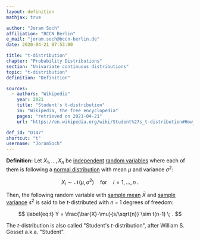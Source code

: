 ```yaml
---
layout: definition
mathjax: true

author: "Joram Soch"
affiliation: "BCCN Berlin"
e_mail: "joram.soch@bccn-berlin.de"
date: 2020-04-21 07:53:00

title: "t-distribution"
chapter: "Probability Distributions"
section: "Univariate continuous distributions"
topic: "t-distribution"
definition: "Definition"

sources:
  - authors: "Wikipedia"
    year: 2021
    title: "Student's t-distribution"
    in: "Wikipedia, the free encyclopedia"
    pages: "retrieved on 2021-04-21"
    url: "https://en.wikipedia.org/wiki/Student%27s_t-distribution#How_Student's_distribution_arises_from_sampling"

def_id: "D147"
shortcut: "t"
username: "JoramSoch"
---
```



**Definition:** Let $X_1, ..., X_n$ be [independent](/D/ind) [random variables](/D/rvar) where each of them is following a [normal distribution](/D/norm) with mean $\mu$ and variance $\sigma^2$:

$$ \label{eq:norm}
X_i \sim \mathcal{N}(\mu, \sigma^2) \quad \text{for} \quad i = 1, \ldots, n \; .
$$

Then, the following random variable with [sample mean](/D/mean-samp) $\bar{X}$ and [sample variance](/D/var-samp) $s^2$ is said to be $t$-distributed with $n-1$ degrees of freedom:

$$ \label{eq:t}
Y = \frac{\bar{X}-\mu}{s/\sqrt{n}} \sim t(n-1) \; .
$$

The $t$-distribution is also called "Student's $t$-distribution", after William S. Gosset a.k.a. "Student".
